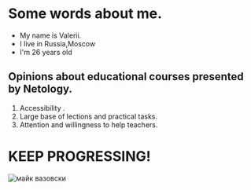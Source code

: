 # Some words about me.

- My name is Valerii.
- I live in Russia,Moscow
- I'm 26 years old
  
## Opinions about educational courses presented by Netology.

1. Accessibility .
2. Large base of lections and practical tasks.
3. Attention and willingness to help teachers. 

# KEEP PROGRESSING!
![майк вазовски](https://www.meme-arsenal.com/memes/4f3a04e811bc701a75c97d02d6379f61.jpg)